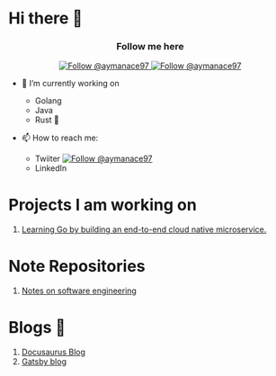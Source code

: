 # Hi there 👋

<h3 align="center">
  Follow me here
</h3>
<p align="center">
  <a href="https://twitter.com/@aymanace97">
    <img src="https://img.shields.io/twitter/follow/aymanace97?label=Follow%20Me&style=social" alt="Follow @aymanace97" />
  </a>
  <a href="https://www.linkedin.com/in/ayman-arif-patel-300683127">
    <img src="https://img.shields.io/badge/-Ayman Patel-blue?style=flat-square&logo=Linkedin&logoColor=white&link=https://www.linkedin.com/in/ayman-arif-patel-300683127" alt="Follow @aymanace97" />
  </a>
</p>

- 🔭 I’m currently working on 
  - Golang
  - Java
  - Rust :crab:

- 📫 How to reach me: 

  - Twiiter <a href="https://twitter.com/@aymanace97">
    <img src="https://img.shields.io/twitter/follow/aymanace97?label=Follow%20Me&style=social" alt="Follow @aymanace97" />
  </a>
  
  - LinkedIn 
  

# Projects I am working on

1. [Learning Go by building an end-to-end cloud native microservice.](https://github.com/AymanArif/golang-microservices)


# Note Repositories

1. [Notes on software engineering](https://github.com/AymanArif/Notes)

# Blogs 📄 

1. [Docusaurus Blog](https://github.com/AymanArif/docusaurus-blog)
2. [Gatsby blog](https://github.com/AymanArif/gatsby-blog-cms)

<!--
**AymanArif/AymanArif** is a ✨ _special_ ✨ repository because its `README.md` (this file) appears on your GitHub profile.

Here are some ideas to get you started:

- 🔭 I’m currently working on ...
- 🌱 I’m currently learning ...
- 👯 I’m looking to collaborate on ...
- 🤔 I’m looking for help with ...
- 💬 Ask me about ...
- 📫 How to reach me: ...
- 😄 Pronouns: ...
- ⚡ Fun fact: ...
-->

